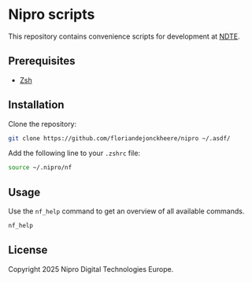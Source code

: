 # Nipro scripts

This repository contains convenience scripts for development at [NDTE](https://niprodigital.com).

## Prerequisites

- [Zsh](https://www.zsh.org)

## Installation

Clone the repository:

```bash
git clone https://github.com/floriandejonckheere/nipro ~/.asdf/
```

Add the following line to your `.zshrc` file:

```bash
source ~/.nipro/nf
```

## Usage

Use the `nf_help` command to get an overview of all available commands.

```bash
nf_help
```

## License

Copyright 2025 Nipro Digital Technologies Europe.
